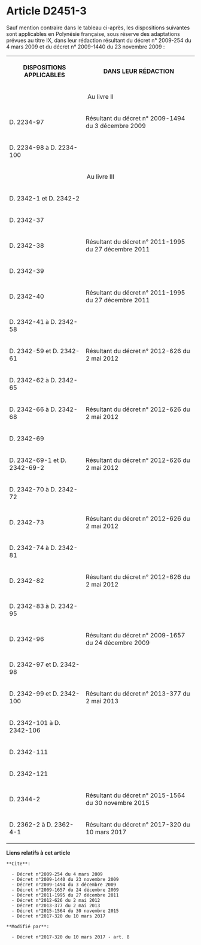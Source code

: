 # Article D2451-3

Sauf mention contraire dans le tableau ci-après, les dispositions suivantes sont applicables en Polynésie française, sous
réserve des adaptations prévues au titre IX, dans leur rédaction résultant du 
décret n° 2009-254 du 4 mars 2009
 et du 
décret n° 2009-1440 du 23 novembre 2009
 :

<table>
    <tbody>
      <tr>
        <th>

DISPOSITIONS APPLICABLES

</th>
        <th>

DANS LEUR RÉDACTION

</th>
      </tr>
      <tr>
        <td colspan="2" align="center" valign="middle">

Au livre II

</td>
      </tr>
      <tr>
        <td valign="middle" align="left">

D. 2234-97

</td>
        <td align="left" valign="middle">

Résultant du 
décret n° 2009-1494 du 3 décembre 2009

</td>
      </tr>
      <tr>
        <td valign="middle" align="left">

D. 2234-98 à D. 2234-100

</td>
        <td valign="middle" align="left">
      </td></tr>
      <tr>
        <td colspan="2" valign="middle" align="center">

Au livre III

</td>
      </tr>
      <tr>
        <td valign="middle" align="left">

D. 2342-1 et D. 2342-2

</td>
        <td align="left" valign="middle">
      </td></tr>
      <tr>
        <td valign="middle" align="left">

D. 2342-37

</td>
        <td align="left" valign="middle">
      </td></tr>
      <tr>
        <td align="left" valign="middle">

D. 2342-38

</td>
        <td align="left" valign="middle">

Résultant du 
décret n° 2011-1995 du 27 décembre 2011

</td>
      </tr>
      <tr>
        <td valign="middle" align="left">

D. 2342-39

</td>
        <td align="left" valign="middle">
      </td></tr>
      <tr>
        <td valign="middle" align="left">

D. 2342-40

</td>
        <td align="left" valign="middle">

Résultant du 
décret n° 2011-1995 du 27 décembre 2011

</td>
      </tr>
      <tr>
        <td valign="middle" align="left">

D. 2342-41 à D. 2342-58

</td>
        <td align="left" valign="middle">
      </td></tr>
      <tr>
        <td align="left" valign="middle">

D. 2342-59 et D. 2342-61

</td>
        <td valign="middle" align="left">

Résultant du 
décret n° 2012-626 du 2 mai 2012

</td>
      </tr>
      <tr>
        <td align="left" valign="middle">

D. 2342-62 à D. 2342-65

</td>
        <td align="left" valign="middle">
      </td></tr>
      <tr>
        <td valign="middle" align="left">

D. 2342-66 à D. 2342-68

</td>
        <td valign="middle" align="left">

Résultant du 
décret n° 2012-626 du 2 mai 2012

</td>
      </tr>
      <tr>
        <td align="left" valign="middle">

D. 2342-69

</td>
        <td valign="middle" align="left">
      </td></tr>
      <tr>
        <td align="left" valign="middle">

D. 2342-69-1 et D. 2342-69-2

</td>
        <td valign="middle" align="left">

Résultant du 
décret n° 2012-626 du 2 mai 2012

</td>
      </tr>
      <tr>
        <td valign="middle" align="left">

D. 2342-70 à D. 2342-72

</td>
        <td valign="middle" align="left">
      </td></tr>
      <tr>
        <td valign="middle" align="left">

D. 2342-73

</td>
        <td valign="middle" align="left">

Résultant du 
décret n° 2012-626 du 2 mai 2012

</td>
      </tr>
      <tr>
        <td valign="middle" align="left">

D. 2342-74 à D. 2342-81

</td>
        <td valign="middle" align="left">
      </td></tr>
      <tr>
        <td align="left" valign="middle">

D. 2342-82

</td>
        <td valign="middle" align="left">

Résultant du 
décret n° 2012-626 du 2 mai 2012

</td>
      </tr>
      <tr>
        <td valign="middle" align="left">

D. 2342-83 à D. 2342-95

</td>
        <td align="left" valign="middle">
      </td></tr>
      <tr>
        <td valign="middle" align="left">

D. 2342-96

</td>
        <td align="left" valign="middle">

Résultant du 
décret n° 2009-1657 du 24 décembre 2009

</td>
      </tr>
      <tr>
        <td align="left" valign="middle">

D. 2342-97 et D. 2342-98

</td>
        <td valign="middle" align="left">
      </td></tr>
      <tr>
        <td align="left" valign="middle">

D. 2342-99 et D. 2342-100

</td>
        <td align="left" valign="middle">

Résultant du 
décret n° 2013-377 du 2 mai 2013

</td>
      </tr>
      <tr>
        <td align="left" valign="middle">

D. 2342-101 à D. 2342-106

</td>
        <td align="left" valign="middle">
      </td></tr>
      <tr>
        <td align="left" valign="middle">

D. 2342-111

</td>
        <td align="left" valign="middle">
      </td></tr>
      <tr>
        <td valign="middle" align="left">

D. 2342-121

</td>
        <td valign="middle" align="left">
      </td></tr>
      <tr>
        <td valign="middle" align="left">

D. 2344-2

</td>
        <td valign="middle" align="left">

Résultant du 
décret n° 2015-1564 du 30 novembre 2015

</td>
      </tr>
      <tr>
        <td valign="middle" align="left">

D. 2362-2 à D. 2362-4-1

</td>
        <td valign="middle" align="left">

Résultant du 
décret n° 2017-320 du 10 mars 2017

</td>
      </tr>
    </tbody>
  </table>

**Liens relatifs à cet article**

	**Cite**:

	  - Décret n°2009-254 du 4 mars 2009
	  - Décret n°2009-1440 du 23 novembre 2009
	  - Décret n°2009-1494 du 3 décembre 2009
	  - Décret n°2009-1657 du 24 décembre 2009
	  - Décret n°2011-1995 du 27 décembre 2011
	  - Décret n°2012-626 du 2 mai 2012
	  - Décret n°2013-377 du 2 mai 2013
	  - Décret n°2015-1564 du 30 novembre 2015
	  - Décret n°2017-320 du 10 mars 2017

	**Modifié par**:

	  - Décret n°2017-320 du 10 mars 2017 - art. 8
